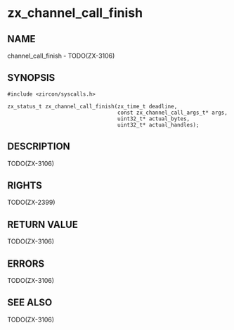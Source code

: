 # zx_channel_call_finish

## NAME

<!-- Updated by update-docs-from-abigen, do not edit. -->

channel_call_finish - TODO(ZX-3106)

## SYNOPSIS

<!-- Updated by update-docs-from-abigen, do not edit. -->

```
#include <zircon/syscalls.h>

zx_status_t zx_channel_call_finish(zx_time_t deadline,
                                   const zx_channel_call_args_t* args,
                                   uint32_t* actual_bytes,
                                   uint32_t* actual_handles);
```

## DESCRIPTION

TODO(ZX-3106)

## RIGHTS

<!-- Updated by update-docs-from-abigen, do not edit. -->

TODO(ZX-2399)

## RETURN VALUE

TODO(ZX-3106)

## ERRORS

TODO(ZX-3106)

## SEE ALSO


TODO(ZX-3106)
